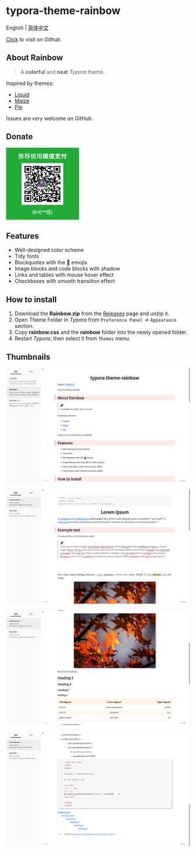 # typora-theme-rainbow

English | [简体中文](./README_zh.md)

[Click](https://github.com/garyzhang2002/typora-theme-rainbow) to visit on *Github*.

## About Rainbow

> A **colorful** and **neat** *Typora* theme.

Inspired by themes:

+ [Liquid](https://github.com/Fentaniao/Liquid)
+ [Maize](https://github.com/BEATREE/typora-maize-theme)
+ [Pie](https://github.com/kevinzhao2233/typora-theme-pie)

Issues are very welcome on *GitHub*.

## Donate

![pic5](./media/pic5.png)

## Features

+ Well-designed color scheme
+ Tidy fonts
+ Blockquotes with the :rainbow: emojis
+ Image blocks and code blocks with shadow
+ Links and tables with mouse hover effect
+ Checkboxes with smooth transition effect

## How to install

1. Download the **Rainbow.zip** from the [Releases](https://github.com/garyzhang2002/typora-theme-rainbow/releases) page and unzip it.
2. Open Theme Folder in *Typora* from `Preference Panel` → `Appearance` section.
1. Copy **rainbow.css** and the **rainbow** folder into the newly opened folder.
2. Restart *Typora*, then select it from `Themes` menu.

## Thumbnails

![pic1](./media/pic1.png)

![pic2](./media/pic2.png)

![pic3](./media/pic3.png)

![pic4](./media/pic4.png)